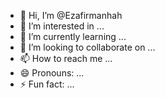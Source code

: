 - 👋 Hi, I’m @Ezafirmanhah
- 👀 I’m interested in ...
- 🌱 I’m currently learning ...
- 💞️ I’m looking to collaborate on ...
- 📫 How to reach me ...
- 😄 Pronouns: ... 
- ⚡ Fun fact: ...

<!---
Ezafirmanhah/Ezafirmanhah is a ✨ special ✨ repository because its `README.md` (this file) appears on your GitHub profile.
You can click the Preview link to take a look at your changes.
---
